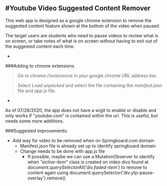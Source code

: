 #Youtube Video Suggested Content Remover
-
This web app is designed as a google chrome extension to remove the suggested content feature shown at the bottom of the video when paused.

The target users are students who need to pause videos to review what is on screen, or take notes of what is on screen without having to exit out of the suggested content each time.

-

###Adding to chrome extensions
>Go to _chrome://extensions_ in your google chrome URL address bar.

>Select _Load unpacked_ and select the file containing the _manifest.json_ file and _app.js_ file.

-

As of 07/28/2020, the app does not have a wigit to enable or disable and only works if "youtube.com" is contained within the url.  This is useful, but needs some more additions.

###Suggested improvements:

* Add way for video to be removed when on Springboard.com domain
	* Manifest.json file is already set up to identify springboard domain
	* Change needs to be done with app.js file
		* If possible, maybe we can use a MutationObserver to identify when _"active-item"_ class is created on video divs found at _document.querySelectorAll('div.faded-item')_ to remove to content again using document.querySelector('div.ytp-pause-overlay').remove()